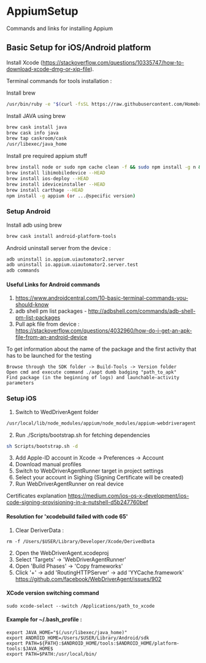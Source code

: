 # AppiumSetup
Commands and links for installing Appium 

## Basic Setup for iOS/Android platform

Install Xcode (https://stackoverflow.com/questions/10335747/how-to-download-xcode-dmg-or-xip-file).

Terminal commands for tools installation :

Install brew
 
 ```bash
 /usr/bin/ruby -e "$(curl -fsSL https://raw.githubusercontent.com/Homebrew/install/master/install)"
```
Install JAVA using brew
 ```bash
 brew cask install java
 brew cask info java
 brew tap caskroom/cask
 /usr/libexec/java_home
```

Install pre required appium stuff 

```bash
brew install node or sudo npm cache clean -f && sudo npm install -g n && sudo n 9.8.0 (https://nodejs.org/en/download/releases/)
brew install libimobiledevice --HEAD
brew install ios-deploy --HEAD
brew install ideviceinstaller --HEAD
brew install carthage --HEAD
npm install -g appium (or ...@specific version)
```

### Setup Android

Install adb using brew
```bash
brew cask install android-platform-tools
```

Android uninstall server from the device :

```bash
adb uninstall io.appium.uiautomator2.server
adb uninstall io.appium.uiautomator2.server.test
adb commands
```
#### Useful Links for Android commands
1. https://www.androidcentral.com/10-basic-terminal-commands-you-should-know
2. adb shell pm list packages - http://adbshell.com/commands/adb-shell-pm-list-packages
3. Pull apk file from device : https://stackoverflow.com/questions/4032960/how-do-i-get-an-apk-file-from-an-android-device

To get information about the name of the package and the first activity that has to be launched for the testing
```
Browse through the SDK folder -> Build-Tools -> Version folder
Open cmd and execute command ./aapt dumb badging "path_to_apk"
Find package (in the beginning of logs) and launchable-activity parameters
```

### Setup iOS

1. Switch to WedDriverAgent folder 
``` bash
/usr/local/lib/node_modules/appium/node_modules/appium-webdriveragent
```
2. Run ./Scripts/bootstrap.sh for fetching dependencies
``` bash
sh Scripts/bootstrap.sh -d
```

3. Add Apple-ID account in Xcode -> Preferences -> Account
4. Download manual profiles
5. Switch to WebDriverAgentRunner target in project settings
6. Select your account in Sighing (Signing Certificate will be created)
7. Run WebDriverAgentRunner on real device

Certificates explanation
https://medium.com/ios-os-x-development/ios-code-signing-provisioning-in-a-nutshell-d5b247760bef

#### Resolution for 'xcodebuild failed with code 65'

1. Clear DeriverData : 
```
rm -f /Users/$USER/Library/Developer/Xcode/DerivedData
```
2. Open the WebDriverAgent.xcodeproj
3. Select 'Targets' -> 'WebDriverAgentRunner'
4. Open 'Build Phases' -> 'Copy frameworks'
5. Click '+' -> add 'RoutingHTTPServer' -> add 'YYCache.framework'
 https://github.com/facebook/WebDriverAgent/issues/902

#### XCode version switching command
```
sudo xcode-select --switch /Applications/path_to_xcode
```

#### Example for ~/.bash_profile :
```
export JAVA_HOME="$(/usr/libexec/java_home)"
export ANDROID_HOME=/Users/$USER/Library/Android/sdk
export PATH=${PATH}:$ANDROID_HOME/tools:$ANDROID_HOME/platform-tools:$JAVA_HOME$
export PATH=$PATH:/usr/local/bin/
```
